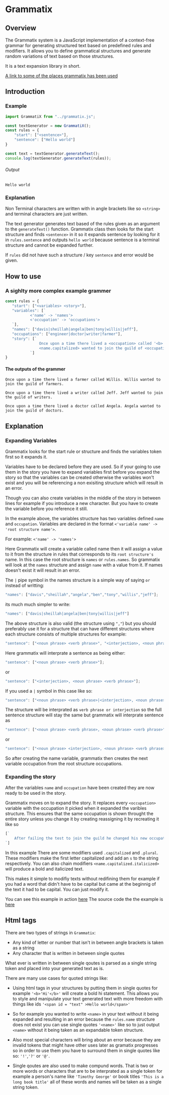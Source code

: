 # Grammatix

## Overview

The Grammatix system is a JavaScript implementation of a context-free grammar for generating structured text based on predefined rules and modifiers. It allows you to define grammatical structures and generate random variations of text based on those structures.

It is a text expansion library in short.

[A link to some of the places grammatix has been used](https://0m0g1.github.io/grammatix)

## Introduction

### Example

```Javascript
import GrammatiX from "../grammatix.js";

const textGenerator = new GrammatiX();
const rules = {
    "start": ["<sentence>"],
    "sentence": ["Hello world"]
}

const text = textGenerator.generateText();
console.log(textGenerator.generateText(rules));
```
###### Output
```Text
Hello world
```
### Explanation
Non Terminal characters are written with in angle brackets like so `<string>` and terminal characters are just written.

The text generator generates text based of the rules given as an argument to the `generateText()` function.
Grammatix class then looks for the start structure and finds `<sentence>` in it so it expands sentence by looking for it in `rules.sentence` and outputs `hello world` because sentence is a terminal structure and cannot be expanded further.

If `rules` did not have such a structure / key `sentence` and error would be given.

## How to use

### A sighlty more complex example grammer

 ```Javascript
const rules = {
    "start": ["<variables> <story>"],
    "variables": [`
            <'name' -> 'names'>
            <'occupation' -> 'occupations'>
    `],
    "names": ["davis|sheillah|angela|ben|tony|willis|jeff"],
    "occupations": ["engineer|doctor|writer|farmer"],
    "story": [`
                Once upon a time there lived a <occupation> called '<b>'<name.capitalized>'</b>'.
                <name.capitalized> wanted to join the guild of <occupation.plural>.
            `]
}
 ```

 #### The outputs of the grammer
 ```Text
Once upon a time there lived a farmer called Willis. Willis wanted to join the guild of farmers.

Once upon a time there lived a writer called Jeff. Jeff wanted to join the guild of writers.

Once upon a time there lived a doctor called Angela. Angela wanted to join the guild of doctors.
 ```

## Explanation

### Expanding Variables

Grammatix looks for the start rule or structure and finds the variables token first so it expands it.

Variables have to be declared before they are used. So if your going to use them in the story you have to expand variables first before you expand the story so that the variables can be created otherwise the variables won't exist and you will be referencing a non exisiting structure which will result in an error.

Though you can also create variables in the middle of the story in between lines for example if you introduce a new character. But you have to create the variable before you reference it still.

In the example above, the variables structure has two variables defined `name` and `occupation`.
Variables are declared in the format `<'variable name' -> 'root structure name'>`.

For example:
`<'name' -> 'names'>`

Here Grammatix will create a variable called name then it will assign a value to it from the structure in rules
that corresponds to its `root structure's` name. In this case the root structure is `names` or `rules.names`.
So grammatix will look at the `names` structure and assign `name` with a value from it. If names doesn't exist it will result in an error.

The `|` pipe symbol in the names structure is a simple way of saying `or` instead of writting:
```Javascript
"names": ["davis","sheillah","angela","ben","tony","willis","jeff"];
```
its much much simpler to write:
```Javascript
"names": ["davis|sheillah|angela|ben|tony|willis|jeff"]
```

The above structure is also valid (the structure using `","`)  but you should preferably use it for a structure that can have different structures where each structure consists of multiple structures for example:

```Javascript
"sentence": ["<noun phrase> <verb phrase>", "<interjection>, <noun phrase> <verb phrase>"];
```

Here grammatix will interprate a sentence as being either:
```Javascript
"sentence": ["<noun phrase> <verb phrase>"];
```
or
```Javascript
"sentence": ["<interjection>, <noun phrase> <verb phrase>"];
```

If you used a `|` symbol in this case like so:

```Javascript
"sentence": ["<noun phrase> <verb phrase>|<interjection>, <noun phrase> <verb phrase>"];
```

The structure will be interprated as `verb phrase or interjection` so the full sentence structure will stay the same but grammatix will interprate sentence as

```Javascript
"sentence": ["<noun phrase> <verb phrase>, <noun phrase> <verb phrase>"];
```
or 
```Javascript
"sentence": ["<noun phrase> <interjection>, <noun phrase> <verb phrase>"];
```

So after creating the name variable, grammatix then creates the next variable occupation from the root structure occupations.

### Expanding the story

After the variables `name` and `occupation` have been created they are now ready to be used in the story.

Grammatix moves on to expand the story. It replaces every `<occupation>` variable with the occupation it picked when it expanded the varibles structure. This ensures that the same occupation is shown throught the entire story unless you change it by creating reassigning it by recreating it like so 

```Javascript
[`
    After failing the test to join the guild he changed his new occupation to <'occupation' -> 'occupations'> <occupation>.
`]
```

In this example There are some modifiers used `.capitalized` and `.plural`. These modifiers make the first letter capitalized and add an `s` to the string respectively. You can also chain modifiers `<name.capitalized.italicized>` will produce a bold and italicized text. 

This makes it simple to modifiy texts without redifining them for example if you had a word that didn't have to be capital but came at the beginnig of the text it had to be capital. You can just modify it.

You can see this example in action [here](https://studio-0m0g1.github.io/cfg/examples/cfg1/cfg.html)
The source code the the example is [here](https://github.com/studio-0m0g1/cfg/blob/main/examples/cfg1/main.js)

## Html tags

There are two types of strings in `Grammatix`:

- Any kind of letter or number that isn't in between angle brackets is taken as a string
- Any character that is written in between single quotes

What ever is written in between single qoutes is parsed as a single string token and placed into your generated text as is.

There are many use cases for quoted strings like:

- Using html tags in your structures by putting them in single quotes for example `'<b>'Hi'</b>'` will create a bold hi statement. This allows you to style and manipulate your text generated text with more freedom with things like ids `'<span id = "text" >Hello world</span>'`

- So for example you wanted to write `<name>` in your text without it being expanded and resulting in an error because the `rules.name` structure does not exist you can use single quotes `'<name>'` like so to just output `<name>` without it being taken as an expandable token structure.

- Also most special characters will bring about an error because they are invalid tokens that might have other uses later as gramatix progresses so in order to use them you have to surround them in single quotes like so: `'!'`,`'?'` or `'@'`.

- Single qoutes are also used to make compund words. That is two or more words or characters that are to be interprated as a single token for example a person's name like `'Timothy George'` or book titles `'This is a long book title'` all of these words and names will be taken as a single string token.